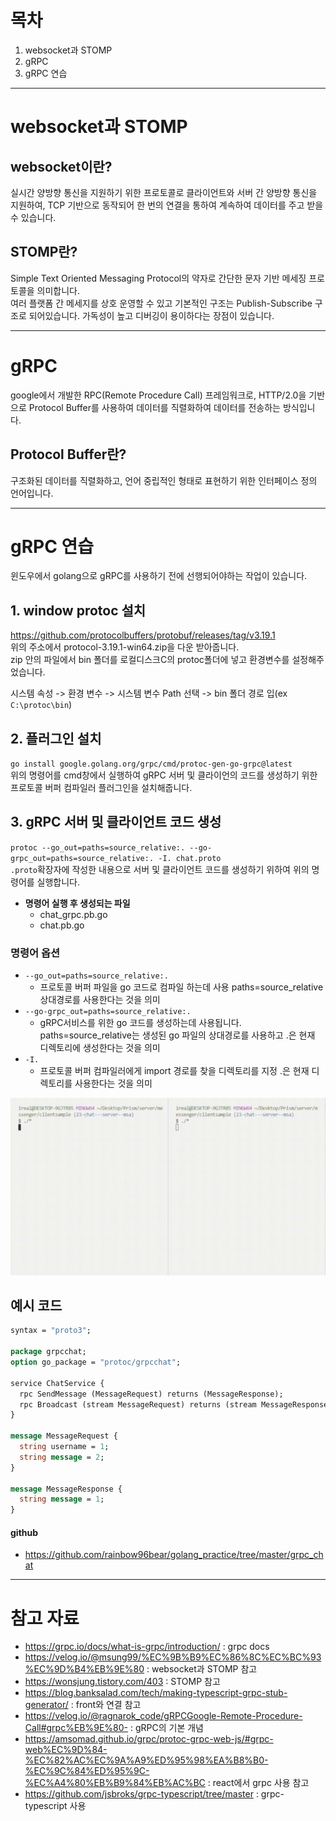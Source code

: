 # 목차
1. websocket과 STOMP
2. gRPC
3. gRPC 연습

-----
# websocket과 STOMP

## websocket이란?
실시간 양방향 통신을 지원하기 위한 프로토콜로 클라이언트와 서버 간 양방향 통신을 지원하여, TCP 기반으로 동작되어 한 번의 연결을 통하여 계속하여 데이터를 주고 받을 수 있습니다.

## STOMP란?
Simple Text Oriented Messaging Protocol의 약자로 간단한 문자 기반 메세징 프로토콜을 의미합니다.   
여러 플랫폼 간 메세지를 상호 운영할 수 있고 기본적인 구조는 Publish-Subscribe 구조로 되어있습니다.
가독성이 높고 디버깅이 용이하다는 장점이 있습니다.

-----

# gRPC
google에서 개발한 RPC(Remote Procedure Call) 프레임워크로, HTTP/2.0을 기반으로 Protocol Buffer를 사용하여 데이터를 직렬화하여 데이터를 전송하는 방식입니다.

## Protocol Buffer란?
구조화된 데이터를 직렬화하고, 언어 중립적인 형태로 표현하기 위한 인터페이스 정의 언어입니다.

-----

# gRPC 연습

윈도우에서 golang으로 gRPC를 사용하기 전에 선행되어야하는 작업이 있습니다.

## 1. window protoc 설치
https://github.com/protocolbuffers/protobuf/releases/tag/v3.19.1   
위의 주소에서 protocol-3.19.1-win64.zip을 다운 받아줍니다.   
zip 안의 파일에서 bin 폴더를 로컬디스크C의 protoc폴더에 넣고 환경변수를 설정해주었습니다.

시스템 속성 -> 환경 변수 -> 시스템 변수 Path 선택 -> bin 폴더 경로 입(ex `C:\protoc\bin`)

## 2. 플러그인 설치
`go install google.golang.org/grpc/cmd/protoc-gen-go-grpc@latest`   
위의 명령어를 cmd창에서 실행하여 gRPC 서버 및 클라이언의 코드를 생성하기 위한 프로토콜 버퍼 컴파일러 플러그인을 설치해줍니다.

## 3. gRPC 서버 및 클라이언트 코드 생성
`protoc --go_out=paths=source_relative:. --go-grpc_out=paths=source_relative:. -I. chat.proto`   
`.proto`확장자에 작성한 내용으로 서버 및 클라이언트 코드를 생성하기 위하여 위의 명령어를 실행합니다.

- **명령어 실행 후 생성되는 파일** 
	- chat_grpc.pb.go
	- chat.pb.go

### 명령어 옵션
- `--go_out=paths=source_relative:.`
	- 프로토콜 버퍼 파일을 go 코드로 컴파일 하는데 사용 paths=source_relative 상대경로를 사용한다는 것을 의미   
- `--go-grpc_out=paths=source_relative:.`
	- gRPC서비스를 위한 go 코드를 생성하는데 사용됩니다. paths=source_relative는 생성된 go 파일의 상대경로를 사용하고 .은 현재 디렉토리에 생성한다는 것을 의미
- `-I.`
	- 프로토콜 버퍼 컴파일러에게 import 경로를 찾을 디렉토리를 지정 .은 현재 디렉토리를 사용한다는 것을 의미

<img src="/assets/rainbowbear_20240208_210024.gif">

## **예시 코드**
```proto
syntax = "proto3";

package grpcchat;
option go_package = "protoc/grpcchat";

service ChatService {
  rpc SendMessage (MessageRequest) returns (MessageResponse);
  rpc Broadcast (stream MessageRequest) returns (stream MessageResponse);
}

message MessageRequest {
  string username = 1;
  string message = 2;
}

message MessageResponse {
  string message = 1;
}
```
#### github
- https://github.com/rainbow96bear/golang_practice/tree/master/grpc_chat

-----

# 참고 자료
- https://grpc.io/docs/what-is-grpc/introduction/ : grpc docs
- https://velog.io/@msung99/%EC%9B%B9%EC%86%8C%EC%BC%93%EC%9D%B4%EB%9E%80 : websocket과 STOMP 참고
- https://wonsjung.tistory.com/403 : STOMP 참고
- https://blog.banksalad.com/tech/making-typescript-grpc-stub-generator/ : front와 연결 참고
- https://velog.io/@ragnarok_code/gRPCGoogle-Remote-Procedure-Call#grpc%EB%9E%80- : gRPC의 기본 개념
- https://amsomad.github.io/grpc/protoc-grpc-web-js/#grpc-web%EC%9D%84-%EC%82%AC%EC%9A%A9%ED%95%98%EA%B8%B0-%EC%9C%84%ED%95%9C-%EC%A4%80%EB%B9%84%EB%AC%BC : react에서 grpc 사용 참고
- https://github.com/jsbroks/grpc-typescript/tree/master : grpc-typescript 사용

